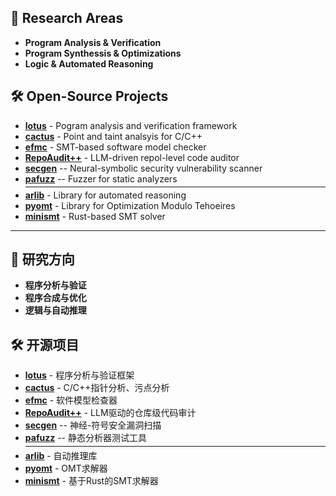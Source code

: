 ## 🔬 Research Areas

- **Program Analysis & Verification**
- **Program Synthessis & Optimizations**
- **Logic & Automated Reasoning**
  
## 🛠️ Open-Source Projects

- **[lotus](https://github.com/ZJU-Automated-Reasoning-Group/lotus)**  - Pogram analysis and verification framework
- **[cactus](https://github.com/ZJU-Automated-Reasoning-Group/cactus)** - Point and taint analsyis for C/C++ 
- **[efmc](https://github.com/ZJU-Automated-Reasoning-Group/efmc)**    -  SMT-based software model checker
- **[RepoAudit++](https://github.com/ZJU-Automated-Reasoning-Group/RepoAudit)** - LLM-driven repol-level code auditor
- **[secgen](https://github.com/ZJU-Automated-Reasoning-Group/secgen)** -- Neural-symbolic security vulnerability scanner
- **[pafuzz](https://github.com/ZJU-Automated-Reasoning-Group/pafuzz)**  -- Fuzzer for static analyzers
    <hr style="margin: 4px 0;">
- **[arlib](https://github.com/ZJU-Automated-Reasoning-Group/arlib)**  - Library for automated reasoning
- **[pyomt](https://github.com/ZJU-Automated-Reasoning-Group/pyomt)** - Library for Optimization Modulo Tehoeires
- **[minismt](https://github.com/ZJU-Automated-Reasoning-Group/minismt)** - Rust-based SMT solver


-----------------------------

## 🔬 研究方向

- **程序分析与验证**
- **程序合成与优化**
- **逻辑与自动推理**

## 🛠️ 开源项目

- **[lotus](https://github.com/ZJU-Automated-Reasoning-Group/lotus)**  - 程序分析与验证框架
- **[cactus](https://github.com/ZJU-Automated-Reasoning-Group/cactus)** - C/C++指针分析、污点分析 
- **[efmc](https://github.com/ZJU-Automated-Reasoning-Group/efmc)**    - 软件模型检查器
- **[RepoAudit++](https://github.com/ZJU-Automated-Reasoning-Group/RepoAudit)** - LLM驱动的仓库级代码审计 
- **[secgen](https://github.com/ZJU-Automated-Reasoning-Group/secgen)** -- 神经-符号安全漏洞扫描
- **[pafuzz](https://github.com/ZJU-Automated-Reasoning-Group/pafuzz)**  -- 静态分析器测试工具
      <hr style="margin: 4px 0;">
- **[arlib](https://github.com/ZJU-Automated-Reasoning-Group/arlib)**  - 自动推理库
- **[pyomt](https://github.com/ZJU-Automated-Reasoning-Group/pyomt)** - OMT求解器
- **[minismt](https://github.com/ZJU-Automated-Reasoning-Group/minismt)** - 基于Rust的SMT求解器



